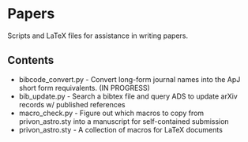 # Papers

Scripts and LaTeX files for assistance in writing papers.

## Contents

* bibcode_convert.py - Convert long-form journal names into the ApJ short form requivalents. (IN PROGRESS)
* bib_update.py	- Search a bibtex file and query ADS to update arXiv records w/ published references
* macro_check.py - Figure out which macros to copy from privon_astro.sty into a manuscript for self-contained submission
* privon_astro.sty - A collection of macros for LaTeX documents
